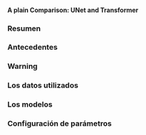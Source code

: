 #### A plain Comparison: UNet and Transformer
### Resumen
### Antecedentes
### Warning
### Los datos utilizados
### Los modelos
### Configuración de parámetros
###
###
###
###
